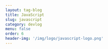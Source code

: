 ```yaml
---
layout: tag-blog
title: JavaScript
slug: javascript
category: devlog
menu: false
order: 6
header-img: '/img/logo/javascript-logo.png'
---
```

